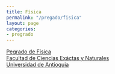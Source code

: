 ```yaml
---
title: Física
permalink: "/pregado/fisica"
layout: page
categories:
- pregrado
---
```


[Pegrado de Física](http://bit.ly/fisicaudea)<br/>
[Facultad de Ciencias Exáctas y Naturales](http://bit.ly/fcen)<br/>
[Universidad de Antioquia](http://www.udea.edu.co)<br/>
